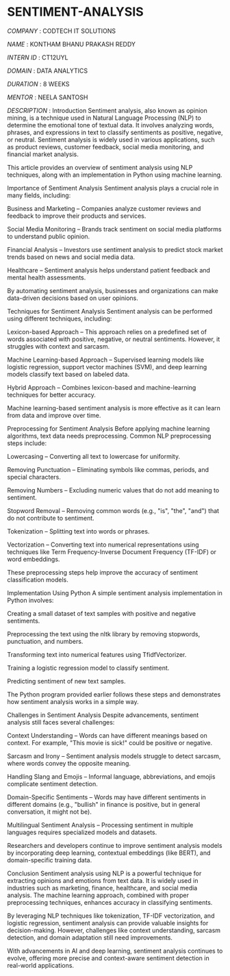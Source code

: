 # SENTIMENT-ANALYSIS

*COMPANY* : CODTECH IT SOLUTIONS

*NAME* : KONTHAM BHANU PRAKASH REDDY

*INTERN ID* : CT12UYL

*DOMAIN* : DATA ANALYTICS

*DURATION* : 8 WEEKS

*MENTOR* : NEELA SANTOSH

*DESCRIPTION* :
Introduction
Sentiment analysis, also known as opinion mining, is a technique used in Natural Language Processing (NLP) to determine the emotional tone of textual data. It involves analyzing words, phrases, and expressions in text to classify sentiments as positive, negative, or neutral. Sentiment analysis is widely used in various applications, such as product reviews, customer feedback, social media monitoring, and financial market analysis.

This article provides an overview of sentiment analysis using NLP techniques, along with an implementation in Python using machine learning.

Importance of Sentiment Analysis
Sentiment analysis plays a crucial role in many fields, including:

Business and Marketing – Companies analyze customer reviews and feedback to improve their products and services.

Social Media Monitoring – Brands track sentiment on social media platforms to understand public opinion.

Financial Analysis – Investors use sentiment analysis to predict stock market trends based on news and social media data.

Healthcare – Sentiment analysis helps understand patient feedback and mental health assessments.

By automating sentiment analysis, businesses and organizations can make data-driven decisions based on user opinions.

Techniques for Sentiment Analysis
Sentiment analysis can be performed using different techniques, including:

Lexicon-based Approach – This approach relies on a predefined set of words associated with positive, negative, or neutral sentiments. However, it struggles with context and sarcasm.

Machine Learning-based Approach – Supervised learning models like logistic regression, support vector machines (SVM), and deep learning models classify text based on labeled data.

Hybrid Approach – Combines lexicon-based and machine-learning techniques for better accuracy.

Machine learning-based sentiment analysis is more effective as it can learn from data and improve over time.

Preprocessing for Sentiment Analysis
Before applying machine learning algorithms, text data needs preprocessing. Common NLP preprocessing steps include:

Lowercasing – Converting all text to lowercase for uniformity.

Removing Punctuation – Eliminating symbols like commas, periods, and special characters.

Removing Numbers – Excluding numeric values that do not add meaning to sentiment.

Stopword Removal – Removing common words (e.g., "is", "the", "and") that do not contribute to sentiment.

Tokenization – Splitting text into words or phrases.

Vectorization – Converting text into numerical representations using techniques like Term Frequency-Inverse Document Frequency (TF-IDF) or word embeddings.

These preprocessing steps help improve the accuracy of sentiment classification models.

Implementation Using Python
A simple sentiment analysis implementation in Python involves:

Creating a small dataset of text samples with positive and negative sentiments.

Preprocessing the text using the nltk library by removing stopwords, punctuation, and numbers.

Transforming text into numerical features using TfidfVectorizer.

Training a logistic regression model to classify sentiment.

Predicting sentiment of new text samples.

The Python program provided earlier follows these steps and demonstrates how sentiment analysis works in a simple way.

Challenges in Sentiment Analysis
Despite advancements, sentiment analysis still faces several challenges:

Context Understanding – Words can have different meanings based on context. For example, "This movie is sick!" could be positive or negative.

Sarcasm and Irony – Sentiment analysis models struggle to detect sarcasm, where words convey the opposite meaning.

Handling Slang and Emojis – Informal language, abbreviations, and emojis complicate sentiment detection.

Domain-Specific Sentiments – Words may have different sentiments in different domains (e.g., "bullish" in finance is positive, but in general conversation, it might not be).

Multilingual Sentiment Analysis – Processing sentiment in multiple languages requires specialized models and datasets.

Researchers and developers continue to improve sentiment analysis models by incorporating deep learning, contextual embeddings (like BERT), and domain-specific training data.

Conclusion
Sentiment analysis using NLP is a powerful technique for extracting opinions and emotions from text data. It is widely used in industries such as marketing, finance, healthcare, and social media analysis. The machine learning approach, combined with proper preprocessing techniques, enhances accuracy in classifying sentiments.

By leveraging NLP techniques like tokenization, TF-IDF vectorization, and logistic regression, sentiment analysis can provide valuable insights for decision-making. However, challenges like context understanding, sarcasm detection, and domain adaptation still need improvements.

With advancements in AI and deep learning, sentiment analysis continues to evolve, offering more precise and context-aware sentiment detection in real-world applications.
